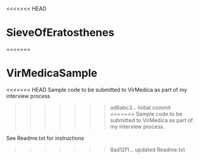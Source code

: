 <<<<<<< HEAD
# SieveOfEratosthenes
=======
# VirMedicaSample
<<<<<<< HEAD
Sample code to be submitted to VirMedica as part of my interview process
>>>>>>> ad6abc3... Initial commit
=======
Sample code to be submitted to VirMedica as part of my interview process.

See Readme.txt for instructions
>>>>>>> 8ad12f1... updated Readme.txt

